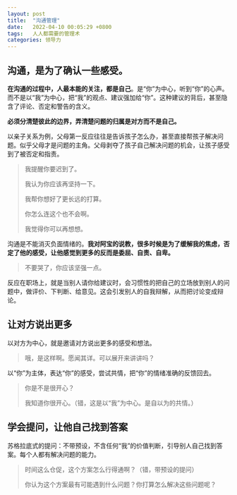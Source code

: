 ```yaml
---
layout: post
title:  "沟通管理"
date:   2022-04-10 00:05:29 +0800
tags:   人人都需要的管理术
categories: 领导力
---
```


## 沟通，是为了确认一些感受。

**在沟通的过程中，人最本能的关注，都是自己**。是“你”为中心，听到“你”的心声。而不是以“我”为中心，把“我”的观点、建议强加给“你”。这种建议的背后，甚至隐含了评论、否定和警告的含义。

**必须分清楚彼此的边界，弄清楚问题的归属是对方而不是自己。**

以亲子关系为例，父母第一反应往往是告诉孩子怎么办，甚至直接帮孩子解决问题。似乎父母才是问题的主角。父母剥夺了孩子自己解决问题的机会，让孩子感受到了被否定和指责。

> 我提醒你要迟到了。
> 
> 我认为你应该再坚持一下。
> 
> 我帮你想好了更长远的打算。
> 
> 你怎么连这个也不会啊。
> 
> 我觉得你可以再想想。

沟通是不能消灭负面情绪的。**我对阿宝的说教，很多时候是为了缓解我的焦虑，否定了他的感受，让他感觉到更多的反而是委屈、自责、自卑。**

> 不要哭了，你应该坚强一点。

反应在职场上，就是当别人请你给建议时，会习惯性的把自己的立场放到别人的问题中，做评价、下判断、给意见。这会引发别人的自我辩解，从而把讨论变成辩论。

## 让对方说出更多

以对方为中心，就是邀请对方说出更多的感受和想法。

> 哦，是这样啊。愿闻其详。可以展开来讲讲吗？

以“你”为主体，表达“你”的感受，尝试共情，把“你”的情绪准确的反馈回去。

> 你是不是很开心？
>
> 我知道你很开心。（错，这是以“我”为中心。是自以为的共情。）

## 学会提问，让他自己找到答案

苏格拉底式的提问：不带预设，不含任何“我”的价值判断，引导别人自己找到答案。每个人都有解决问题的能力。

> 时间这么仓促，这个方案怎么行得通啊？（错，带预设的提问）
> 
> 你认为这个方案最有可能遇到什么问题？你打算怎么解决这些问题呢？
